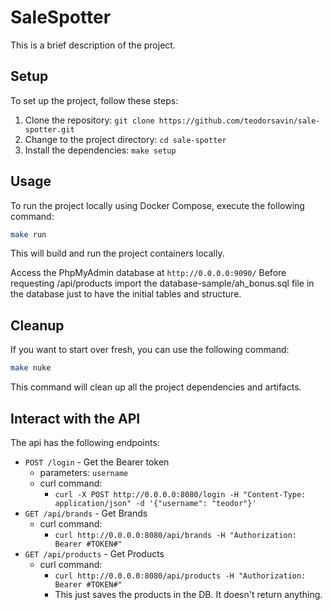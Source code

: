 # SaleSpotter

This is a brief description of the project.

## Setup

To set up the project, follow these steps:

1. Clone the repository: `git clone https://github.com/teodorsavin/sale-spotter.git`
2. Change to the project directory: `cd sale-spotter`
3. Install the dependencies: `make setup`

## Usage

To run the project locally using Docker Compose, execute the following command:

```bash
make run
```

This will build and run the project containers locally.

Access the PhpMyAdmin database at `http://0.0.0.0:9090/`
Before requesting /api/products import the database-sample/ah_bonus.sql file in the database just to have the initial tables and structure.

## Cleanup

If you want to start over fresh, you can use the following command:

```bash
make nuke
```

This command will clean up all the project dependencies and artifacts.

## Interact with the API

The api has the following endpoints:
- `POST /login` - Get the Bearer token
  - parameters: `username`
  - curl command:
    - `curl -X POST http://0.0.0.0:8080/login -H "Content-Type: application/json" -d '{"username": "teodor"}'`
- `GET /api/brands` - Get Brands
  - curl command:
    - `curl http://0.0.0.0:8080/api/brands -H "Authorization: Bearer #TOKEN#"`
- `GET /api/products` - Get Products
  - curl command:
    - `curl http://0.0.0.0:8080/api/products -H "Authorization: Bearer #TOKEN#"`
    - This just saves the products in the DB. It doesn't return anything.